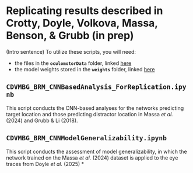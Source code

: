 # Replicating results described in Crotty, Doyle, Volkova, Massa, Benson, & Grubb (in prep)
(Intro sentence) To utilize these scripts, you will need:
* the files in the **``oculomotorData``** folder, linked [here]([https://www.dropbox.com/scl/fo/gk3dmvuezb0x2jpfuaz25/ADTFmr_LaAReYmQpPYjJO-s?rlkey=m7qz4nl04vohbbmgu6jt9ihlv&st=7wfcqtui&dl=0](https://www.dropbox.com/scl/fo/gk3dmvuezb0x2jpfuaz25/AJQ7Um4zI_vkfxxY9t8NUq0/oculomotorData?dl=0&rlkey=m7qz4nl04vohbbmgu6jt9ihlv&subfolder_nav_tracking=1))
* the model weights stored in the **``weights``** folder, linked [here](https://www.dropbox.com/scl/fo/gk3dmvuezb0x2jpfuaz25/AOSgUAwEjWDmd8Pp3jiqfZo/cnnResults/weights?dl=0&rlkey=m7qz4nl04vohbbmgu6jt9ihlv&subfolder_nav_tracking=1)

## ``CDVMBG_BRM_CNNBasedAnalysis_ForReplication.ipynb``
This script conducts the CNN-based analyses for the networks predicting target location and those predicting distractor location in Massa *et al.* (2024) and Grubb &amp; Li (2018).

## ``CDVMBG_BRM_CNNModelGeneralizability.ipynb``
This script conducts the assessment of model generalizability, in which the network trained on the Massa *et al.* (2024) dataset is applied to the eye traces from Doyle *et al.* (2025)
*
